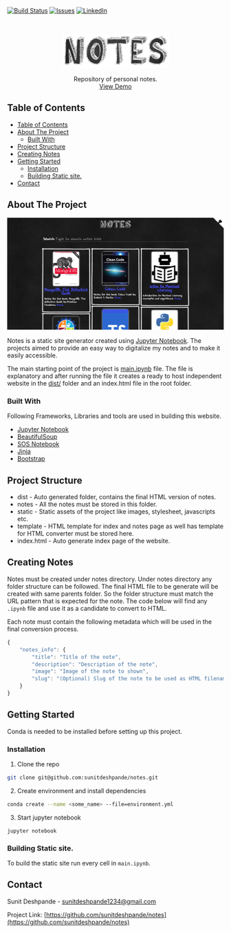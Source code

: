 [![Build Status](https://travis-ci.com/sunitdeshpande/notes.svg?branch=master)](https://travis-ci.com/sunitdeshpande/notes)
[![Issues][issues-shield]][issues-url]
[![LinkedIn][linkedin-shield]][linkedin-url]


<br />
<p align="center">
    <a href="https://github.com/sunitdeshpande/notes">
    <img src="docs/images/logo.png" alt="Logo" width="250" height="80">
  </a>

  <p align="center">
    Repository of personal notes.
    <br />
    <a href="https://sunitdeshpande.github.io/notes/">View Demo</a>
  </p>
</p>



<!-- TABLE OF CONTENTS -->
## Table of Contents

- [Table of Contents](#table-of-contents)
- [About The Project](#about-the-project)
  - [Built With](#built-with)
- [Project Structure](#project-structure)
- [Creating Notes](#creating-notes%c2%b6)
- [Getting Started](#getting-started)
  - [Installation](#installation)
  - [Building Static site.](#building-static-site)
- [Contact](#contact)


<!-- ABOUT THE PROJECT -->
## About The Project

[![Product Name Screen Shot][product-screenshot]](https://sunitdeshpande.github.io/)


Notes is a static site generator created using [Jupyter Notebook](https://jupyter.org/). The projects aimed to provide an easy way to digitalize my notes and to make it easily accessible.

The main starting point of the project is [main.ipynb](make.ipynb) file. The file is explanatory and after running the file it creates a ready to host  independent website in the [dist/](dist) folder and an index.html file in the root folder.


### Built With

Following Frameworks, Libraries and tools are used in building this website.

* [Jupyter Notebook](https://jupyter.org/)
* [BeautifulSoup](https://www.crummy.com/software/BeautifulSoup/bs4/doc/)
* [SOS Notebook](https://vatlab.github.io/sos-docs/)
* [Jinja](https://jinja.palletsprojects.com/en/2.10.x/)
* [Bootstrap](https://getbootstrap.com/)



## Project Structure
- dist - Auto generated folder, contains the final HTML version of notes.
- notes - All the notes must be stored in this folder.
- static - Static assets of the project like images, stylesheet, javascripts etc.
- template - HTML template for index and notes page as well has template for HTML converter must be stored here.
- index.html - Auto generate index page of the website.


## Creating Notes

Notes must be created under notes directory. Under notes directory any folder structure can be followed. The final HTML file to be generate will be created with same parents folder. So the folder structure must match the URL pattern that is expected for the note. The code below will find any `.ipynb` file and use it as a candidate to convert to HTML.

Each note must contain the following metadata which will be used in the final conversion process.

```js
{
    "notes_info": {
        "title": "Title of the note",
        "description": "Description of the note",
        "image": "Image of the note to shown",
        "slug": "(Optional) Slug of the note to be used as HTML filename"
    }
}
```


<!-- GETTING STARTED -->
## Getting Started

Conda is needed to be installed before setting up this project.

### Installation

1. Clone the repo
```sh
git clone git@github.com:sunitdeshpande/notes.git
```
2. Create environment and install dependencies
```sh
conda create --name <some_name> --file=environment.yml
```
3. Start jupyter notebook
```JS
jupyter notebook
```

### Building Static site.

To build the static site run every cell in `main.ipynb`.

<!-- CONTACT -->
## Contact

Sunit Deshpande  - sunitdeshpande1234@gmail.com

Project Link: [https://github.com/sunitdeshpande/notes](https://github.com/sunitdeshpande/notes)


<!-- MARKDOWN LINKS & IMAGES -->
[contributors-shield]: https://img.shields.io/github/contributors/sunitdeshpande/notes.svg?style=flat-square
[contributors-url]: https://github.com/sunitdeshpande/notes/graphs/contributors
[forks-shield]: https://img.shields.io/github/forks/sunitdeshpande/notes.svg?style=flat-square
[forks-url]: https://github.com/sunitdeshpande/notes/network/members
[stars-shield]: https://img.shields.io/github/stars/sunitdeshpande/notes.svg?style=flat-square
[stars-url]: https://github.com/sunitdeshpande/notes/stargazers
[issues-shield]: https://img.shields.io/github/issues/sunitdeshpande/notes.svg?style=flat-square
[issues-url]: https://github.com/sunitdeshpande/notes/issues
[linkedin-shield]: https://img.shields.io/badge/-LinkedIn-black.svg?style=flat-square&logo=linkedin&colorB=555
[linkedin-url]: https://www.linkedin.com/in/sunitdeshpande/
[product-screenshot]: docs/images/screenshot_landing_page.png
